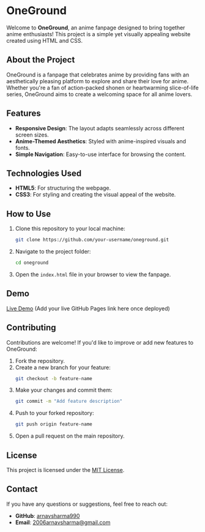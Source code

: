 # OneGround

Welcome to **OneGround**, an anime fanpage designed to bring together anime enthusiasts! This project is a simple yet visually appealing website created using HTML and CSS.

## About the Project
OneGround is a fanpage that celebrates anime by providing fans with an aesthetically pleasing platform to explore and share their love for anime. Whether you're a fan of action-packed shonen or heartwarming slice-of-life series, OneGround aims to create a welcoming space for all anime lovers.

## Features
- **Responsive Design**: The layout adapts seamlessly across different screen sizes.
- **Anime-Themed Aesthetics**: Styled with anime-inspired visuals and fonts.
- **Simple Navigation**: Easy-to-use interface for browsing the content.

## Technologies Used
- **HTML5**: For structuring the webpage.
- **CSS3**: For styling and creating the visual appeal of the website.

## How to Use
1. Clone this repository to your local machine:
   ```bash
   git clone https://github.com/your-username/oneground.git
   ```
2. Navigate to the project folder:
   ```bash
   cd oneground
   ```
3. Open the `index.html` file in your browser to view the fanpage.

## Demo
[Live Demo](#) (Add your live GitHub Pages link here once deployed)

## Contributing
Contributions are welcome! If you'd like to improve or add new features to OneGround:
1. Fork the repository.
2. Create a new branch for your feature:
   ```bash
   git checkout -b feature-name
   ```
3. Make your changes and commit them:
   ```bash
   git commit -m "Add feature description"
   ```
4. Push to your forked repository:
   ```bash
   git push origin feature-name
   ```
5. Open a pull request on the main repository.

## License
This project is licensed under the [MIT License](LICENSE).

## Contact
If you have any questions or suggestions, feel free to reach out:
- **GitHub**: [arnavsharma990](https://github.com/arnavsharma990)
- **Email**: 2006arnavsharma@gmail.com
